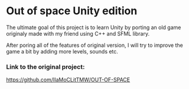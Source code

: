 # Out of space Unity edition

The ultimate goal of this project is to learn Unity by porting an old game originaly made with my friend using C++ and SFML library.

After poring all of the features of original version, I will try to improve the game a bit by adding more levels, sounds etc. 

### Link to the original project:
https://github.com/IIaMoCLitTMW/OUT-OF-SPACE

